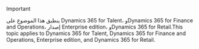 > [!IMPORTANT]
> <span data-ttu-id="c0261-101">ينطبق هذا الموضوع على Dynamics 365 for Talent، وDynamics 365 for Finance and Operations، إصدار Enterprise edition، وDynamics 365 for Retail.</span><span class="sxs-lookup"><span data-stu-id="c0261-101">This topic applies to Dynamics 365 for Talent, Dynamics 365 for Finance and Operations, Enterprise edition, and Dynamics 365 for Retail.</span></span> 
